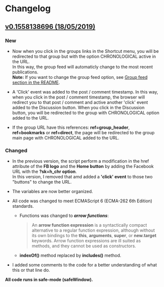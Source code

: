 Changelog
======

## [v0.1558138696 (18/05/2019)](https://greasyfork.org/en/scripts/382099-facebook-auto-most-recent-stories) ##

### New ###
* Now when you click in the groups links in the Shortcut menu, you will be redirected to that group but with the option CHRONOLOGICAL active in the URL.  
  In this way, the group feed will automaticly change to the most recent publications.  
  **Note:** If you want to change the group feed option, see [Group feed section in the README](https://github.com/Mettafox/Facebook-Userscript/blob/master/README.md#group-feed).

* A 'Click' event was added to the post / comment timestamp. In this way, when you click in the post / comment timestamp, the browser will redirect you to that post / comment and active another 'click' event added to the Discussion button.
  When you click in the Discussion button, you will be redirected to the group with CHRONOLOGICAL option added to the URL.

* If the group URL have this references: **ref=group_header**, **ref=bookmarks** or **ref=direct**, the page will be redirected to the group main page with CHRONOLOGICAL added to the URL.

### Changed ###
* In the previous version, the script perform a modification in the href attribute of the **FB logo** and the **Home button** by adding the Facebook URL with the **?sk=h_chr option**.  
  In this version, I removed that amd added a **'click' event** to those two "buttons" to change the URL.  

* The variables are now better organized.

* All code was changed to meet ECMAScript 6 (ECMA-262 6th Edition) standards.  
  * Functions was changed to ***arrow functions***:  
    > An **arrow function expression** is a syntactically compact alternative to a regular function expression, although without its own bindings to the **this**, **arguments**, **super**, or **new.target** keywords. Arrow function expressions are ill suited as methods, and they cannot be used as constructors.  
  * **indexOf()** method replaced by **includes()** method.
* I added some comments to the code for a better understanding of what this or that line do.

**All code runs in safe-mode (safeWindow).**
